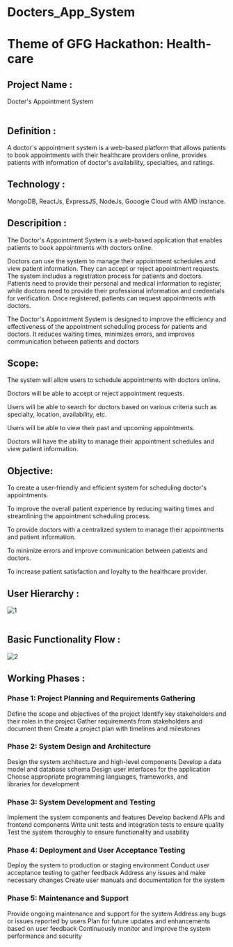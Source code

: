 # Docters_App_System

<H1>Theme of GFG Hackathon: Health-care</H1>

<h2>Project Name :</h2> Docter's Appointment System</br></br>
<H2>Definition : </h2>A doctor's appointment system is a web-based platform that allows patients to book appointments with their healthcare providers online, provides patients with information of doctor's availability, specialties, and ratings.</br>

<H2>Technology : </h2> MongoDB, ReactJs, ExpressJS, NodeJs, Gooogle Cloud with AMD Instance.</br>

<H2>Descripition : </h2> 
The Doctor's Appointment System is a web-based application that enables patients to book appointments with doctors online.

Doctors can use the system to manage their appointment schedules and view patient information. They can accept or reject appointment requests.
The system includes a registration process for patients and doctors. Patients need to provide their personal and medical information to register, while doctors need to provide their professional information and credentials for verification. Once registered, patients can request appointments with doctors.

The Doctor's Appointment System is designed to improve the efficiency and effectiveness of the appointment scheduling process for patients and doctors. It reduces waiting times, minimizes errors, and improves communication between patients and doctors


<h2>Scope:</h2>
The system will allow users to schedule appointments with doctors online.

Doctors will be able to accept or reject appointment requests.

Users will be able to search for doctors based on various criteria such as specialty, location, availability, etc.

Users will be able to view their past and upcoming appointments.

Doctors will have the ability to manage their appointment schedules and view patient information.

<h2>Objective:</h2>
To create a user-friendly and efficient system for scheduling doctor's appointments.

To improve the overall patient experience by reducing waiting times and streamlining the appointment scheduling process.

To provide doctors with a centralized system to manage their appointments and patient information.

To minimize errors and improve communication between patients and doctors.

To increase patient satisfaction and loyalty to the healthcare provider.



<h2>User Hierarchy :</h2>

![1](https://user-images.githubusercontent.com/96975103/232197642-11b7d002-a695-456d-84b6-106e5fb7241c.png)
</br></br>
<h2>Basic Functionality Flow :</h2>

![2](https://user-images.githubusercontent.com/96975103/232197712-46e1e778-d300-41d7-a791-800bc9159eb7.png)
</br>
<H2>Working Phases : </h2>

<h3>Phase 1: Project Planning and Requirements Gathering</h3>

Define the scope and objectives of the project
Identify key stakeholders and their roles in the project
Gather requirements from stakeholders and document them
Create a project plan with timelines and milestones

<h3>Phase 2: System Design and Architecture</h3>

Design the system architecture and high-level components
Develop a data model and database schema
Design user interfaces for the application
Choose appropriate programming languages, frameworks, and libraries for development


<h3>Phase 3: System Development and Testing</h3>

Implement the system components and features
Develop backend APIs and frontend components
Write unit tests and integration tests to ensure quality
Test the system thoroughly to ensure functionality and usability

<h3>Phase 4: Deployment and User Acceptance Testing</h3>

Deploy the system to production or staging environment
Conduct user acceptance testing to gather feedback
Address any issues and make necessary changes
Create user manuals and documentation for the system

<h3>Phase 5: Maintenance and Support</h3>

Provide ongoing maintenance and support for the system
Address any bugs or issues reported by users
Plan for future updates and enhancements based on user feedback
Continuously monitor and improve the system performance and security

